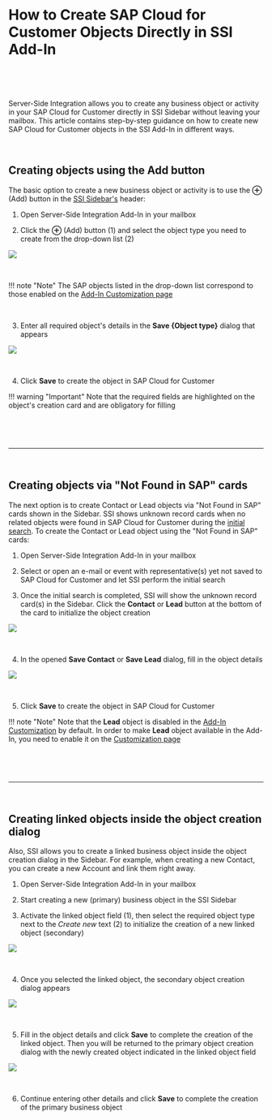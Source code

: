 # How to Create SAP Cloud for Customer Objects Directly in SSI Add-In

&nbsp;

&nbsp;

Server-Side Integration allows you to create any business object or activity in your SAP Cloud for Customer directly in SSI Sidebar without leaving your mailbox. This article contains step-by-step guidance on how to create new SAP Cloud for Customer objects in the SSI Add-In in different ways.

&nbsp;

## Creating objects using the Add button

The basic option to create a new business object or activity is to use the **&CirclePlus;** (Add) button in the [SSI Sidebar's](../Introduction/) header:

1. Open Server-Side Integration Add-In in your mailbox

2. Click the **&CirclePlus;** (Add) button (1) and select the object type you need to create from the drop-down list (2)

<p>
<img src="../../assets/images/create-records/plus-button.png">
</p>

&nbsp;

!!! note "Note"
    The SAP objects listed in the drop-down list correspond to those enabled on the [Add-In Customization page](../Customization-Settings-Addin/)

&nbsp;

3. Enter all required object's details in the **Save {Object type}** dialog that appears

<p>
<img src="../../assets/images/create-records/save-individual-customer.png">
</p>

&nbsp;

4. Click **Save** to create the object in SAP Cloud for Customer

!!! warning "Important"
    Note that the required fields are highlighted on the object's creation card and are obligatory for filling

&nbsp;

&nbsp;

***

&nbsp;

## Creating objects via "Not Found in SAP" cards

The next option is to create Contact or Lead objects via "Not Found in SAP" cards shown in the Sidebar. SSI shows unknown record cards when no related objects were found in SAP Cloud for Customer during the [initial search](../initial-search-and-applied-filters/). To create the Contact or Lead object using the "Not Found in SAP" cards:

1. Open Server-Side Integration Add-In in your mailbox

2. Select or open an e-mail or event with representative(s) yet not saved to SAP Cloud for Customer and let SSI perform the initial search

3. Once the initial search is completed, SSI will show the unknown record card(s) in the Sidebar. Click the **Contact** or **Lead** button at the bottom of the card to initialize the object creation

<p>
<img src="../../assets/images/create-records/add-to-sap-as.png">
</p>

&nbsp;

4. In the opened **Save Contact** or **Save Lead** dialog, fill in the object details

<p>
<img src="../../assets/images/create-records/save-contact.png">
</p>

&nbsp;

5. Click **Save** to create the object in SAP Cloud for Customer

!!! note "Note"
    Note that the **Lead** object is disabled in the [Add-In Customization](../Customization-Settings-Addin/) by default. In order to make **Lead** object available in the Add-In, you need to enable it on the [Customization page](../Customization-Settings-Addin/)

&nbsp;

&nbsp;

***

&nbsp;

## Creating linked objects inside the object creation dialog

Also, SSI allows you to create a linked business object inside the object creation dialog in the Sidebar. For example, when creating a new Contact, you can create a new Account and link them right away.

1. Open Server-Side Integration Add-In in your mailbox

2. Start creating a new (primary) business object in the SSI Sidebar

3. Activate the linked object field (1), then select the required object type next to the *Create new* text (2) to initialize the creation of a new linked object (secondary)

<p>
<img src="../../assets/images/create-records/create-new-linked.png">
</p>

&nbsp;

4. Once you selected the linked object, the secondary object creation dialog appears

<p>
<img src="../../assets/images/create-records/save-account1.png">
</p>

&nbsp;

5. Fill in the object details and click **Save** to complete the creation of the linked object. Then you will be returned to the primary object creation dialog with the newly created object indicated in the linked object field

<p>
<img src="../../assets/images/create-records/create-new-linked2.png">
</p>

&nbsp;

6. Continue entering other details and click **Save** to complete the creation of the primary business object

&nbsp;

&nbsp;
